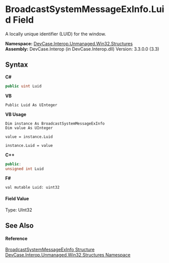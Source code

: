 # BroadcastSystemMessageExInfo.Luid Field
 

A locally unique identifier (LUID) for the window.

**Namespace:**&nbsp;<a href="N_DevCase_Interop_Unmanaged_Win32_Structures">DevCase.Interop.Unmanaged.Win32.Structures</a><br />**Assembly:**&nbsp;DevCase.Interop (in DevCase.Interop.dll) Version: 3.3.0.0 (3.3)

## Syntax

**C#**<br />
``` C#
public uint Luid
```

**VB**<br />
``` VB
Public Luid As UInteger
```

**VB Usage**<br />
``` VB Usage
Dim instance As BroadcastSystemMessageExInfo
Dim value As UInteger

value = instance.Luid

instance.Luid = value
```

**C++**<br />
``` C++
public:
unsigned int Luid
```

**F#**<br />
``` F#
val mutable Luid: uint32
```


#### Field Value
Type: UInt32

## See Also


#### Reference
<a href="T_DevCase_Interop_Unmanaged_Win32_Structures_BroadcastSystemMessageExInfo">BroadcastSystemMessageExInfo Structure</a><br /><a href="N_DevCase_Interop_Unmanaged_Win32_Structures">DevCase.Interop.Unmanaged.Win32.Structures Namespace</a><br />